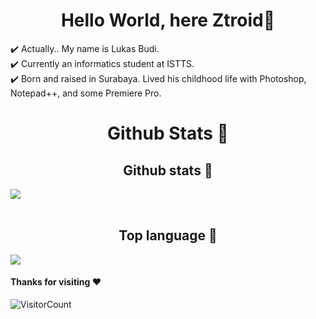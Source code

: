 <h1 align="center">Hello World, here Ztroid👋</h1>
<p>
✔️ Actually.. My name is Lukas Budi. <br>
✔️ Currently an informatics student at ISTTS. <br>
✔️ Born and raised in Surabaya. Lived his childhood life with Photoshop, Notepad++, and some Premiere Pro.
  </p>

<h1 align="center">Github Stats 🚩</h1>
<p align="center">
<h2 align="center">Github stats 🥵</h2>
<img align="center" src="https://github-readme-stats.vercel.app/api?username=Ztrohub&theme=react" /><br><br>

<h2 align="center">Top language 🥶</h2>
<img align="center" src="https://github-readme-stats.vercel.app/api/top-langs/?username=Ztrohub&layout=compact&theme=react" />
</p>



#### Thanks for visiting :heart:
![VisitorCount](https://profile-counter.glitch.me/Ztrohub/count.svg)
